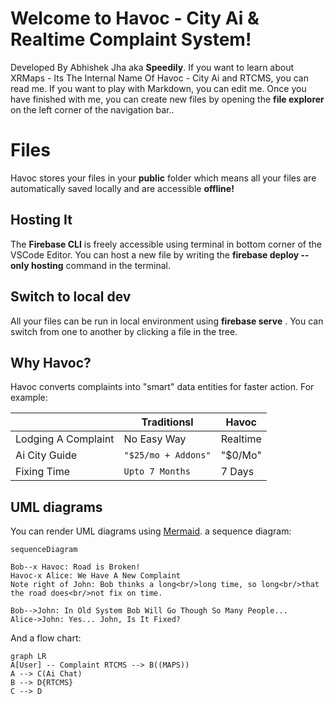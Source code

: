 # Welcome to Havoc - City Ai & Realtime Complaint System!

Developed By Abhishek Jha  aka **Speedily**. 
If you want to learn about XRMaps - Its The Internal Name Of Havoc - City Ai and RTCMS, you can read me. 
If you want to play with Markdown, you can edit me. Once you have finished with me, you can create new files by opening the **file explorer** on the left corner of the navigation bar..


# Files

Havoc stores your files in your **public** folder which means all your files are automatically saved locally and are accessible **offline!**

##  Hosting It 

The **Firebase CLI** is freely accessible using terminal in bottom corner of the VSCode Editor. 
You can host a new file by writing the **firebase deploy --only hosting** command in the terminal. 

## Switch to local dev

All your files can be run in local environment using **firebase serve** . You can switch from one to another by clicking a file in the tree.


## Why Havoc?

Havoc converts complaints into "smart" data entities for faster action. For example:

|                |Traditionsl                    |Havoc                        |
|----------------|-------------------------------|-----------------------------|
|Lodging A Complaint| No Easy Way            | Realtime            |
|Ai City Guide         |`"$25/mo + Addons"`   |"$0/Mo"            |
|Fixing Time         |`Upto 7 Months`| 7 Days|




## UML diagrams

You can render UML diagrams using [Mermaid](https://mermaidjs.github.io/).   a sequence diagram:

```mermaid
sequenceDiagram

Bob--x Havoc: Road is Broken!
Havoc-x Alice: We Have A New Complaint
Note right of John: Bob thinks a long<br/>long time, so long<br/>that the road does<br/>not fix on time.

Bob-->John: In Old System Bob Will Go Though So Many People...
Alice->John: Yes... John, Is It Fixed?
```

And  a flow chart:

```mermaid
graph LR
A[User] -- Complaint RTCMS --> B((MAPS))
A --> C(Ai Chat)
B --> D{RTCMS}
C --> D
```